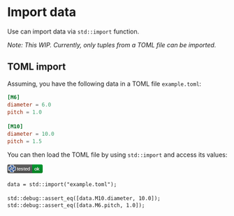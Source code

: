 # Import data

Use can import data via `std::import` function.

*Note: This WIP. Currently, only tuples from a TOML file can be imported.*


## TOML import

Assuming, you have the following data in a TOML file `example.toml`:

```toml
[M6]
diameter = 6.0
pitch = 1.0

[M10]
diameter = 10.0
pitch = 1.5
```

You can then load the TOML file by using `std::import` and access its values:

[![test](.test/toml_import.png)](.test/toml_import.md)

```µcad,toml_import
data = std::import("example.toml");

std::debug::assert_eq([data.M10.diameter, 10.0]);
std::debug::assert_eq([data.M6.pitch, 1.0]);
```


